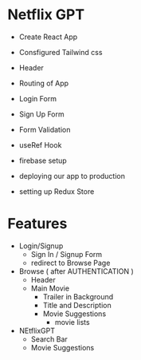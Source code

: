 # Netflix GPT

 - Create React App
 - Consfigured Tailwind css
 - Header
 - Routing of App
 - Login Form
 - Sign Up Form
 - Form Validation
 - useRef Hook
 - firebase setup
 - deploying our app to production

 - setting up Redux Store 


# Features
 - Login/Signup
    - Sign In / Signup Form
    - redirect to Browse Page
 - Browse ( after AUTHENTICATION )
    - Header
    - Main Movie 
        - Trailer in Background 
        - Title and Description 
        - Movie Suggestions 
            - movie lists
 - NEtflixGPT
    - Search Bar
    - Movie Suggestions